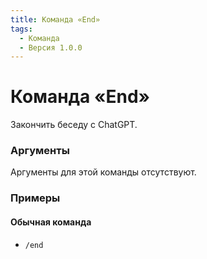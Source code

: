 ```yaml
---
title: Команда «End»
tags:
  - Команда
  - Версия 1.0.0
---
```


# Команда «End»

Закончить беседу с ChatGPT.

### Аргументы

Аргументы для этой команды отсутствуют.

### Примеры

#### Обычная команда
+ `/end`
